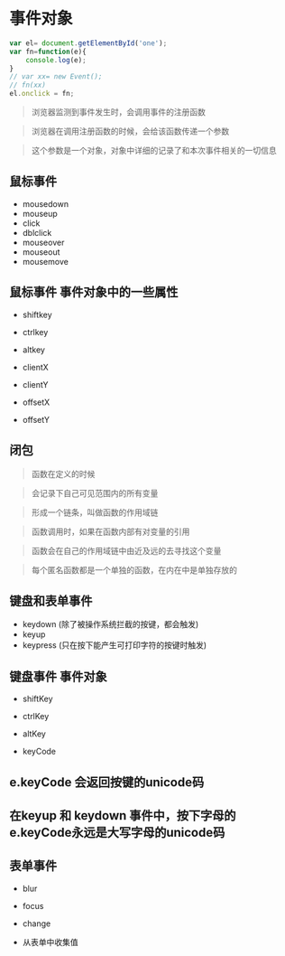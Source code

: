 #  事件对象


```javascript
var el= document.getElementById('one');
var fn=function(e){
	console.log(e);
}
// var xx= new Event();
// fn(xx)
el.onclick = fn;
```

> 浏览器监测到事件发生时，会调用事件的注册函数

>浏览器在调用注册函数的时候，会给该函数传递一个参数

>这个参数是一个对象，对象中详细的记录了和本次事件相关的一切信息

## 鼠标事件

* mousedown
* mouseup
* click
* dblclick
* mouseover
* mouseout
* mousemove

## 鼠标事件 事件对象中的一些属性

* shiftkey
* ctrlkey
* altkey

* clientX
* clientY

* offsetX
* offsetY

## 闭包
> 函数在定义的时候

> 会记录下自己可见范围内的所有变量

> 形成一个链条，叫做函数的作用域链

> 函数调用时，如果在函数内部有对变量的引用

> 函数会在自己的作用域链中由近及远的去寻找这个变量

> 每个匿名函数都是一个单独的函数，在内在中是单独存放的

## 键盘和表单事件

* keydown   (除了被操作系统拦截的按键，都会触发)
* keyup
* keypress  (只在按下能产生可打印字符的按键时触发)

## 键盘事件 事件对象
* shiftKey
* ctrlKey
* altKey

* keyCode
## e.keyCode 会返回按键的unicode码
## 在keyup 和 keydown 事件中，按下字母的e.keyCode永远是大写字母的unicode码

## 表单事件
* blur
* focus
* change

* 从表单中收集值